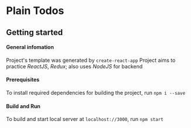 # Plain Todos

## Getting started

#### General infomation

Project's template was generated by `create-react-app`
Project aims to practice _ReactJS_, _Redux_; also uses _NodeJS_ for backend

#### Prerequisites

To install required dependencies for building the project, run
`npm i --save`

#### Build and Run

To build and start local server at `localhost://3000`, run
`npm start`
